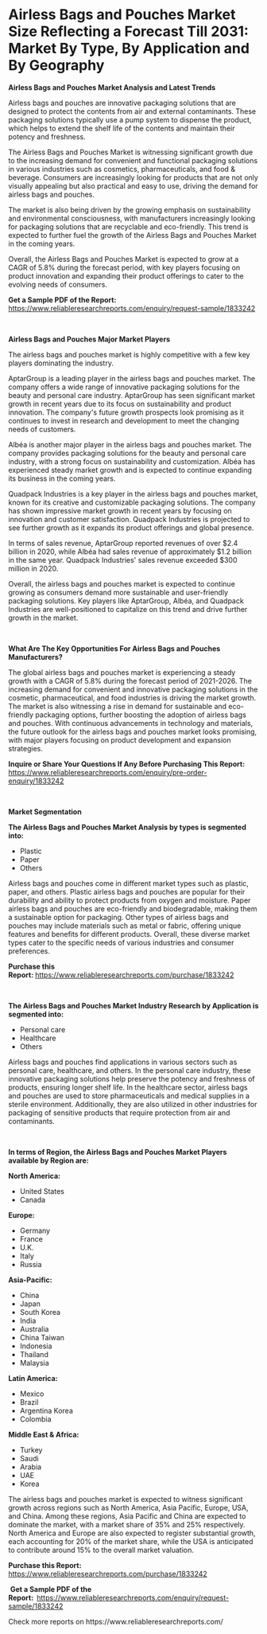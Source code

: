 <p><h1>Airless Bags and Pouches Market Size Reflecting a Forecast Till 2031: Market By Type, By Application and By Geography</h1></p><p><strong>Airless Bags and Pouches Market Analysis and Latest Trends</strong></p>
<p><p>Airless bags and pouches are innovative packaging solutions that are designed to protect the contents from air and external contaminants. These packaging solutions typically use a pump system to dispense the product, which helps to extend the shelf life of the contents and maintain their potency and freshness.</p><p>The Airless Bags and Pouches Market is witnessing significant growth due to the increasing demand for convenient and functional packaging solutions in various industries such as cosmetics, pharmaceuticals, and food & beverage. Consumers are increasingly looking for products that are not only visually appealing but also practical and easy to use, driving the demand for airless bags and pouches.</p><p>The market is also being driven by the growing emphasis on sustainability and environmental consciousness, with manufacturers increasingly looking for packaging solutions that are recyclable and eco-friendly. This trend is expected to further fuel the growth of the Airless Bags and Pouches Market in the coming years.</p><p>Overall, the Airless Bags and Pouches Market is expected to grow at a CAGR of 5.8% during the forecast period, with key players focusing on product innovation and expanding their product offerings to cater to the evolving needs of consumers.</p></p>
<p><strong>Get a Sample PDF of the Report:&nbsp;</strong> <a href="https://www.reliableresearchreports.com/enquiry/request-sample/1833242">https://www.reliableresearchreports.com/enquiry/request-sample/1833242</a></p>
<p>&nbsp;</p>
<p><strong>Airless Bags and Pouches Major Market Players</strong></p>
<p><p>The airless bags and pouches market is highly competitive with a few key players dominating the industry. </p><p>AptarGroup is a leading player in the airless bags and pouches market. The company offers a wide range of innovative packaging solutions for the beauty and personal care industry. AptarGroup has seen significant market growth in recent years due to its focus on sustainability and product innovation. The company's future growth prospects look promising as it continues to invest in research and development to meet the changing needs of customers.</p><p>Albéa is another major player in the airless bags and pouches market. The company provides packaging solutions for the beauty and personal care industry, with a strong focus on sustainability and customization. Albéa has experienced steady market growth and is expected to continue expanding its business in the coming years. </p><p>Quadpack Industries is a key player in the airless bags and pouches market, known for its creative and customizable packaging solutions. The company has shown impressive market growth in recent years by focusing on innovation and customer satisfaction. Quadpack Industries is projected to see further growth as it expands its product offerings and global presence.</p><p>In terms of sales revenue, AptarGroup reported revenues of over $2.4 billion in 2020, while Albéa had sales revenue of approximately $1.2 billion in the same year. Quadpack Industries' sales revenue exceeded $300 million in 2020.</p><p>Overall, the airless bags and pouches market is expected to continue growing as consumers demand more sustainable and user-friendly packaging solutions. Key players like AptarGroup, Albéa, and Quadpack Industries are well-positioned to capitalize on this trend and drive further growth in the market.</p></p>
<p>&nbsp;</p>
<p><strong>What Are The Key Opportunities For Airless Bags and Pouches Manufacturers?</strong></p>
<p><p>The global airless bags and pouches market is experiencing a steady growth with a CAGR of 5.8% during the forecast period of 2021-2026. The increasing demand for convenient and innovative packaging solutions in the cosmetic, pharmaceutical, and food industries is driving the market growth. The market is also witnessing a rise in demand for sustainable and eco-friendly packaging options, further boosting the adoption of airless bags and pouches. With continuous advancements in technology and materials, the future outlook for the airless bags and pouches market looks promising, with major players focusing on product development and expansion strategies.</p></p>
<p><strong>Inquire or Share Your Questions If Any Before Purchasing This Report:</strong> <a href="https://www.reliableresearchreports.com/enquiry/pre-order-enquiry/1833242">https://www.reliableresearchreports.com/enquiry/pre-order-enquiry/1833242</a></p>
<p>&nbsp;</p>
<p><strong>Market Segmentation</strong></p>
<p><strong>The Airless Bags and Pouches Market Analysis by types is segmented into:</strong></p>
<p><ul><li>Plastic</li><li>Paper</li><li>Others</li></ul></p>
<p><p>Airless bags and pouches come in different market types such as plastic, paper, and others. Plastic airless bags and pouches are popular for their durability and ability to protect products from oxygen and moisture. Paper airless bags and pouches are eco-friendly and biodegradable, making them a sustainable option for packaging. Other types of airless bags and pouches may include materials such as metal or fabric, offering unique features and benefits for different products. Overall, these diverse market types cater to the specific needs of various industries and consumer preferences.</p></p>
<p><strong>Purchase this Report:&nbsp;</strong><a href="https://www.reliableresearchreports.com/purchase/1833242">https://www.reliableresearchreports.com/purchase/1833242</a></p>
<p>&nbsp;</p>
<p><strong>The Airless Bags and Pouches Market Industry Research by Application is segmented into:</strong></p>
<p><ul><li>Personal care</li><li>Healthcare</li><li>Others</li></ul></p>
<p><p>Airless bags and pouches find applications in various sectors such as personal care, healthcare, and others. In the personal care industry, these innovative packaging solutions help preserve the potency and freshness of products, ensuring longer shelf life. In the healthcare sector, airless bags and pouches are used to store pharmaceuticals and medical supplies in a sterile environment. Additionally, they are also utilized in other industries for packaging of sensitive products that require protection from air and contaminants.</p></p>
<p>&nbsp;</p>
<p><strong>In terms of Region, the Airless Bags and Pouches Market Players available by Region are:</strong></p>
<p>
    <p> <strong> North America: </strong>
        <ul>
            <li>United States</li>
            <li>Canada</li>
        </ul>
        </p> 
    <p> <strong> Europe: </strong>
        <ul>
            <li>Germany</li>
            <li>France</li>
            <li>U.K.</li>
            <li>Italy</li>
            <li>Russia</li>
        </ul>
        </p> 
    <p> <strong> Asia-Pacific: </strong>
        <ul>
            <li>China</li>
            <li>Japan</li>
            <li>South Korea</li>
            <li>India</li>
            <li>Australia</li>
            <li>China Taiwan</li>
            <li>Indonesia</li>
            <li>Thailand</li>
            <li>Malaysia</li>
        </ul>
        </p> 
    <p> <strong> Latin America: </strong>
        <ul>
            <li>Mexico</li>
            <li>Brazil</li>
            <li>Argentina Korea</li>
            <li>Colombia</li>
        </ul>
        </p> 
    <p> <strong> Middle East & Africa: </strong>
        <ul>
            <li>Turkey</li>
            <li>Saudi</li>
            <li>Arabia</li>
            <li>UAE</li>
            <li>Korea</li>
        </ul>
    </p>
    </p>
<p><p>The airless bags and pouches market is expected to witness significant growth across regions such as North America, Asia Pacific, Europe, USA, and China. Among these regions, Asia Pacific and China are expected to dominate the market, with a market share of 35% and 25% respectively. North America and Europe are also expected to register substantial growth, each accounting for 20% of the market share, while the USA is anticipated to contribute around 15% to the overall market valuation.</p></p>
<p><strong>Purchase this Report: </strong><a href="https://www.reliableresearchreports.com/purchase/1833242">https://www.reliableresearchreports.com/purchase/1833242</a></p>
<p>&nbsp;<strong>Get a Sample PDF of the Report:&nbsp;&nbsp;</strong><a href="https://www.reliableresearchreports.com/enquiry/request-sample/1833242">https://www.reliableresearchreports.com/enquiry/request-sample/1833242</a></p>
<p><strong></strong></p>
<p>Check more reports on https://www.reliableresearchreports.com/</p>